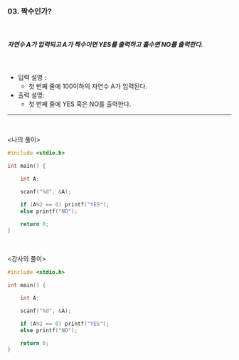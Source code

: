 ### 03. 짝수인가?

<br>

##### 자연수 A가 입력되고 A가 짝수이면 YES를 출력하고 홀수면 NO를 출력한다.

<br>

- 입력 설명 :
  - 첫 번째 줄에 100이하의 자연수 A가 입력된다.
    <br>
- 출력 설명:
  - 첫 번째 줄에 YES 혹은 NO를 출력한다.

---

<br>

<나의 풀이>

```c
#include <stdio.h>

int main() {

	int A;

	scanf("%d", &A);

	if (A%2 == 0) printf("YES");
	else printf("NO");

	return 0;
}
```

<br>

<강사의 풀이>

```c
#include <stdio.h>

int main() {

	int A;

	scanf("%d", &A);

	if (A%2 == 0) printf("YES");
	else printf("NO");

	return 0;
}
```
